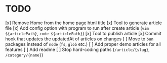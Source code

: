 # TODO

[x] Remove Home from the home page html title
[x] Tool to generate article file
[x] Add config option with program to run after create article (`vim ${articlePath}`, `code ${articlePath}`)
[x] Tool to publish article
[x] Commit hook that updates the updatedAt of articles on changes
[ ] Move to `bun` packages instead of `node` (`fs`, `glob` etc.)
[ ] Add proper demo articles for all features
[ ] Add readme
[ ] Stop hard-coding paths (`/article/{slug}`, `/category/{name}`)
